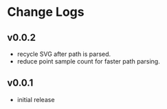 # Change Logs

## v0.0.2

 - recycle SVG after path is parsed.
 - reduce point sample count for faster path parsing.


## v0.0.1

 - initial release
